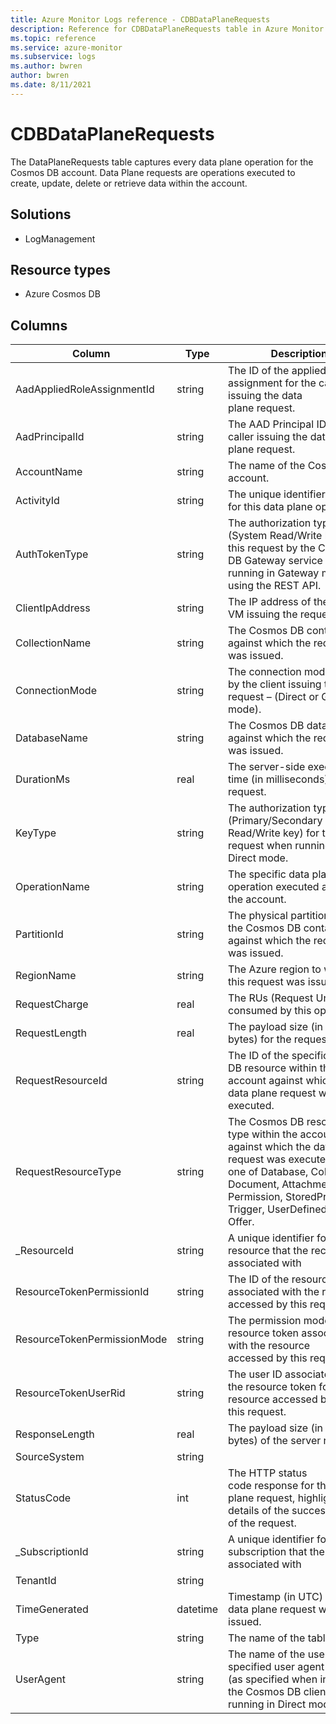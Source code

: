 ```yaml
---
title: Azure Monitor Logs reference - CDBDataPlaneRequests
description: Reference for CDBDataPlaneRequests table in Azure Monitor Logs.
ms.topic: reference
ms.service: azure-monitor
ms.subservice: logs
ms.author: bwren
author: bwren
ms.date: 8/11/2021
---
```


# CDBDataPlaneRequests

 The DataPlaneRequests table captures every data plane operation for the Cosmos DB account. Data Plane requests are operations executed to create, update, delete or retrieve data within the account.

## Solutions

- LogManagement
## Resource types

- Azure Cosmos DB




## Columns

|Column|Type|Description|
|---|---|---|
|AadAppliedRoleAssignmentId|string|The ID of the applied role assignment for the caller issuing the data plane request.|
|AadPrincipalId|string|The AAD Principal ID of the caller issuing the data plane request.|
|AccountName|string|The name of the Cosmos DB account.|
|ActivityId|string|The unique identifier (GUID) for this data plane operation|
|AuthTokenType|string|The authorization type (System Read/Write key) for this request by the Cosmos DB Gateway service when running in Gateway mode or using the REST API.|
|ClientIpAddress|string|The IP address of the client VM issuing the request.|
|CollectionName|string|The Cosmos DB container against which the request was issued.|
|ConnectionMode|string|The connection mode used by the client issuing the request – (Direct or Gateway mode).|
|DatabaseName|string|The Cosmos DB database against which the request was issued.|
|DurationMs|real|The server-side execution time (in milliseconds) for this request.|
|KeyType|string|The authorization type (Primary/Secondary Read/Write key) for this request when running in Direct mode.|
|OperationName|string|The specific data plane operation executed against the account.|
|PartitionId|string|The physical partition ID for the Cosmos DB container against which the request was issued.|
|RegionName|string|The Azure region to which this request was issued.|
|RequestCharge|real|The RUs (Request Units) consumed by this operation.|
|RequestLength|real|The payload size (in bytes) for the request.|
|RequestResourceId|string|The ID of the specific Cosmos DB resource within the account against which the data plane request was executed.|
|RequestResourceType|string|The Cosmos DB resource type within the account against which the data plane request was executed, can be one of Database, Collection, Document, Attachment, User, Permission, StoredProcedure, Trigger, UserDefinedFunction, Offer.|
|_ResourceId|string|A unique identifier for the resource that the record is associated with|
|ResourceTokenPermissionId|string|The ID of the resource token associated with the resource accessed by this request.|
|ResourceTokenPermissionMode|string|The permission mode of the resource token associated with the resource accessed by this request.|
|ResourceTokenUserRid|string|The user ID associated with the resource token for the resource accessed by this request.|
|ResponseLength|real|The payload size (in bytes) of the server response.|
|SourceSystem|string||
|StatusCode|int|The HTTP status code response for the data plane request, highlighting details of the success/failure of the request.|
|_SubscriptionId|string|A unique identifier for the subscription that the record is associated with|
|TenantId|string||
|TimeGenerated|datetime|Timestamp (in UTC) when the data plane request was issued.|
|Type|string|The name of the table|
|UserAgent|string|The name of the user specified user agent suffix (as specified when initializing the Cosmos DB client) when running in Direct mode.|
